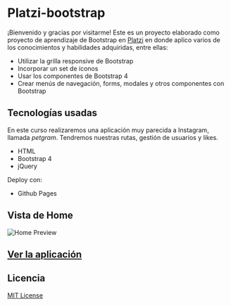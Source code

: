 # Platzi-bootstrap

¡Bienvenido y gracias por visitarme! Este es un proyecto elaborado como proyecto de aprendizaje de Bootstrap en [Platzi](https://platzi.com/cursos/bootstrap/) en donde aplico varios de los conocimientos y habilidades adquiridas, entre ellas:

- Utilizar la grilla responsive de Bootstrap
- Incorporar un set de íconos
- Usar los componentes de Bootstrap 4
- Crear menús de navegación, forms, modales y otros componentes con Bootstrap

## Tecnologías usadas

En este curso realizaremos una aplicación muy parecida a Instagram, llamada _petgram_. Tendremos nuestras rutas, gestión de usuarios y likes.

- HTML
- Bootstrap 4
- jQuery

Deploy con:

- Github Pages

## Vista de Home

![Home Preview](./.readme-static/home.png)

## [Ver la aplicación](https://diegoalesco95.github.io/Platzi-bootstrap/)

## Licencia

[MIT License](LICENSE)
